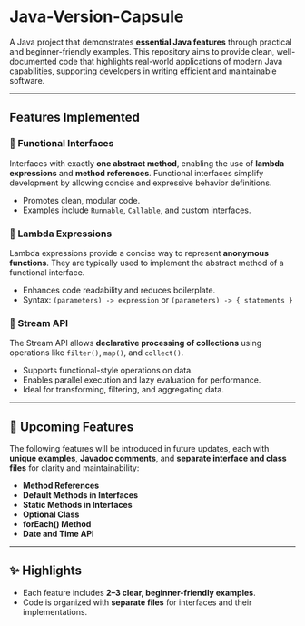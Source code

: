 # Java-Version-Capsule

A Java project that demonstrates **essential Java features** through practical and beginner-friendly examples. This repository aims to provide clean, well-documented code that highlights real-world applications of modern Java capabilities, supporting developers in writing efficient and maintainable software.

---

## Features Implemented

### 📌 Functional Interfaces  
Interfaces with exactly **one abstract method**, enabling the use of **lambda expressions** and **method references**. Functional interfaces simplify development by allowing concise and expressive behavior definitions.

- Promotes clean, modular code.
- Examples include `Runnable`, `Callable`, and custom interfaces.

### 📌 Lambda Expressions  
Lambda expressions provide a concise way to represent **anonymous functions**. They are typically used to implement the abstract method of a functional interface.

- Enhances code readability and reduces boilerplate.
- Syntax: `(parameters) -> expression` or `(parameters) -> { statements }`

### 📌 Stream API  
The Stream API allows **declarative processing of collections** using operations like `filter()`, `map()`, and `collect()`.

- Supports functional-style operations on data.
- Enables parallel execution and lazy evaluation for performance.
- Ideal for transforming, filtering, and aggregating data.

---

## 🚧 Upcoming Features

The following features will be introduced in future updates, each with **unique examples**, **Javadoc comments**, and **separate interface and class files** for clarity and maintainability:

- **Method References**  
- **Default Methods in Interfaces**  
- **Static Methods in Interfaces**  
- **Optional Class**  
- **forEach() Method**  
- **Date and Time API**

---

## ✨ Highlights

- Each feature includes **2–3 clear, beginner-friendly examples**.
- Code is organized with **separate files** for interfaces and their implementations.
